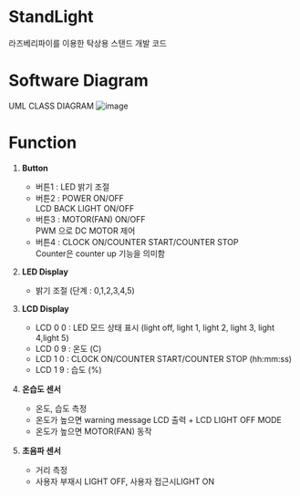 # StandLight
라즈베리파이를 이용한 탁상용 스탠드 개발 코드

# Software Diagram
UML CLASS DIAGRAM
![image](https://user-images.githubusercontent.com/103064030/190898827-361473bc-b57b-45b4-a3f1-813122d5b3c1.png)

# Function
<ol>
  <li><strong> Button </strong></li>
  <ul>
    <li>버튼1 : LED 밝기 조절 </li>
    <li>버튼2 : POWER ON/OFF </li>
      LCD BACK LIGHT ON/OFF
    <li>버튼3 : MOTOR(FAN) ON/OFF </li>
      PWM 으로 DC MOTOR 제어
    <li>버튼4 : CLOCK ON/COUNTER START/COUNTER STOP</li>
      Counter은 counter up 기능을 의미함
  </ul>
  <p>
  <li><strong>LED Display</strong></li>
  <ul>
    <li>밝기 조절 (단계 : 0,1,2,3,4,5)</li>
  </ul>
  <p>
  <li><strong> LCD Display </strong></li>
  <ul>
    <li>LCD 0 0 : LED 모드 상태 표시 (light off, light 1, light 2, light 3, light 4,light 5)</li>
    <li>LCD 0 9 : 온도 (C)</li>
    <li>LCD 1 0 : CLOCK ON/COUNTER START/COUNTER STOP (hh:mm:ss)</li> 
    <li>LCD 1 9 : 습도 (%)</li>
  </ul>
  <p>
  <li><strong>온습도 센서</strong></li>
  <ul>
    <li>온도, 습도 측정</li>
    <li>온도가 높으면 warning message LCD 출력 + LCD LIGHT OFF MODE</li>
    <li>온도가 높으면 MOTOR(FAN) 동작</li>
  </ul>
  <p>
  <li><strong>초음파 센서</strong></li>
  <ul>
    <li>거리 측정</li>
    <li>사용자 부재시 LIGHT OFF, 사용자 접근시LIGHT ON</li>
  </ul>
  <p>
</ol>


